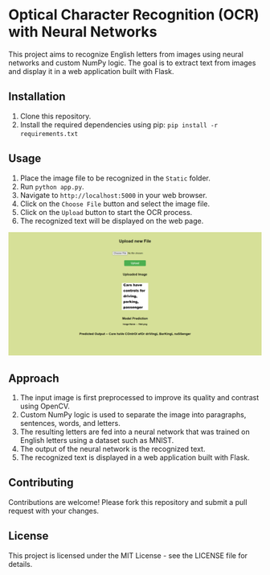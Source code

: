 # Optical Character Recognition (OCR) with Neural Networks

This project aims to recognize English letters from images using neural networks and custom NumPy logic. The goal is to extract text from images and display it in a web application built with Flask.

## Installation

1. Clone this repository.
2. Install the required dependencies using pip: `pip install -r requirements.txt`

## Usage

1. Place the image file to be recognized in the `Static` folder.
2. Run `python app.py`.
3. Navigate to `http://localhost:5000` in your web browser.
4. Click on the `Choose File` button and select the image file.
5. Click on the `Upload` button to start the OCR process.
6. The recognized text will be displayed on the web page.

![Web App Screenshot](Static/Sample.png "Web App Screenshot")


## Approach

1. The input image is first preprocessed to improve its quality and contrast using OpenCV.
2. Custom NumPy logic is used to separate the image into paragraphs, sentences, words, and letters.
3. The resulting letters are fed into a neural network that was trained on English letters using a dataset such as MNIST.
4. The output of the neural network is the recognized text.
5. The recognized text is displayed in a web application built with Flask.

## Contributing

Contributions are welcome! Please fork this repository and submit a pull request with your changes.

## License

This project is licensed under the MIT License - see the LICENSE file for details.
